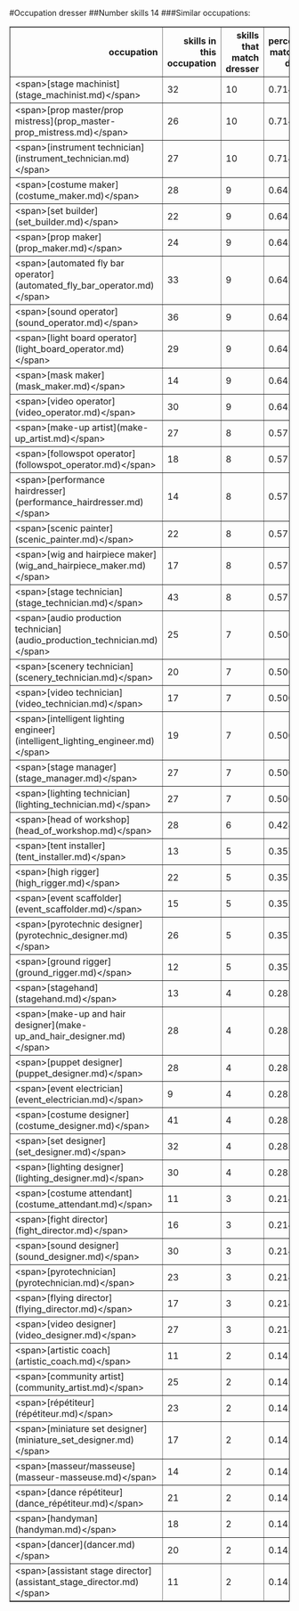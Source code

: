 #Occupation dresser
##Number skills 14
###Similar occupations:
<table border="1" class="dataframe">
  <thead>
    <tr style="text-align: right;">
      <th>occupation</th>
      <th>skills in this occupation</th>
      <th>skills that match dresser</th>
      <th>percentage match with dresser</th>
      <th>skills not in dresser</th>
    </tr>
  </thead>
  <tbody>
    <tr>
      <td>&lt;span&gt;[stage machinist](stage_machinist.md)&lt;/span&gt;</td>
      <td>32</td>
      <td>10</td>
      <td>0.714286</td>
      <td>22</td>
    </tr>
    <tr>
      <td>&lt;span&gt;[prop master/prop mistress](prop_master-prop_mistress.md)&lt;/span&gt;</td>
      <td>26</td>
      <td>10</td>
      <td>0.714286</td>
      <td>16</td>
    </tr>
    <tr>
      <td>&lt;span&gt;[instrument technician](instrument_technician.md)&lt;/span&gt;</td>
      <td>27</td>
      <td>10</td>
      <td>0.714286</td>
      <td>17</td>
    </tr>
    <tr>
      <td>&lt;span&gt;[costume maker](costume_maker.md)&lt;/span&gt;</td>
      <td>28</td>
      <td>9</td>
      <td>0.642857</td>
      <td>19</td>
    </tr>
    <tr>
      <td>&lt;span&gt;[set builder](set_builder.md)&lt;/span&gt;</td>
      <td>22</td>
      <td>9</td>
      <td>0.642857</td>
      <td>13</td>
    </tr>
    <tr>
      <td>&lt;span&gt;[prop maker](prop_maker.md)&lt;/span&gt;</td>
      <td>24</td>
      <td>9</td>
      <td>0.642857</td>
      <td>15</td>
    </tr>
    <tr>
      <td>&lt;span&gt;[automated fly bar operator](automated_fly_bar_operator.md)&lt;/span&gt;</td>
      <td>33</td>
      <td>9</td>
      <td>0.642857</td>
      <td>24</td>
    </tr>
    <tr>
      <td>&lt;span&gt;[sound operator](sound_operator.md)&lt;/span&gt;</td>
      <td>36</td>
      <td>9</td>
      <td>0.642857</td>
      <td>27</td>
    </tr>
    <tr>
      <td>&lt;span&gt;[light board operator](light_board_operator.md)&lt;/span&gt;</td>
      <td>29</td>
      <td>9</td>
      <td>0.642857</td>
      <td>20</td>
    </tr>
    <tr>
      <td>&lt;span&gt;[mask maker](mask_maker.md)&lt;/span&gt;</td>
      <td>14</td>
      <td>9</td>
      <td>0.642857</td>
      <td>5</td>
    </tr>
    <tr>
      <td>&lt;span&gt;[video operator](video_operator.md)&lt;/span&gt;</td>
      <td>30</td>
      <td>9</td>
      <td>0.642857</td>
      <td>21</td>
    </tr>
    <tr>
      <td>&lt;span&gt;[make-up artist](make-up_artist.md)&lt;/span&gt;</td>
      <td>27</td>
      <td>8</td>
      <td>0.571429</td>
      <td>19</td>
    </tr>
    <tr>
      <td>&lt;span&gt;[followspot operator](followspot_operator.md)&lt;/span&gt;</td>
      <td>18</td>
      <td>8</td>
      <td>0.571429</td>
      <td>10</td>
    </tr>
    <tr>
      <td>&lt;span&gt;[performance hairdresser](performance_hairdresser.md)&lt;/span&gt;</td>
      <td>14</td>
      <td>8</td>
      <td>0.571429</td>
      <td>6</td>
    </tr>
    <tr>
      <td>&lt;span&gt;[scenic painter](scenic_painter.md)&lt;/span&gt;</td>
      <td>22</td>
      <td>8</td>
      <td>0.571429</td>
      <td>14</td>
    </tr>
    <tr>
      <td>&lt;span&gt;[wig and hairpiece maker](wig_and_hairpiece_maker.md)&lt;/span&gt;</td>
      <td>17</td>
      <td>8</td>
      <td>0.571429</td>
      <td>9</td>
    </tr>
    <tr>
      <td>&lt;span&gt;[stage technician](stage_technician.md)&lt;/span&gt;</td>
      <td>43</td>
      <td>8</td>
      <td>0.571429</td>
      <td>35</td>
    </tr>
    <tr>
      <td>&lt;span&gt;[audio production technician](audio_production_technician.md)&lt;/span&gt;</td>
      <td>25</td>
      <td>7</td>
      <td>0.500000</td>
      <td>18</td>
    </tr>
    <tr>
      <td>&lt;span&gt;[scenery technician](scenery_technician.md)&lt;/span&gt;</td>
      <td>20</td>
      <td>7</td>
      <td>0.500000</td>
      <td>13</td>
    </tr>
    <tr>
      <td>&lt;span&gt;[video technician](video_technician.md)&lt;/span&gt;</td>
      <td>17</td>
      <td>7</td>
      <td>0.500000</td>
      <td>10</td>
    </tr>
    <tr>
      <td>&lt;span&gt;[intelligent lighting engineer](intelligent_lighting_engineer.md)&lt;/span&gt;</td>
      <td>19</td>
      <td>7</td>
      <td>0.500000</td>
      <td>12</td>
    </tr>
    <tr>
      <td>&lt;span&gt;[stage manager](stage_manager.md)&lt;/span&gt;</td>
      <td>27</td>
      <td>7</td>
      <td>0.500000</td>
      <td>20</td>
    </tr>
    <tr>
      <td>&lt;span&gt;[lighting technician](lighting_technician.md)&lt;/span&gt;</td>
      <td>27</td>
      <td>7</td>
      <td>0.500000</td>
      <td>20</td>
    </tr>
    <tr>
      <td>&lt;span&gt;[head of workshop](head_of_workshop.md)&lt;/span&gt;</td>
      <td>28</td>
      <td>6</td>
      <td>0.428571</td>
      <td>22</td>
    </tr>
    <tr>
      <td>&lt;span&gt;[tent installer](tent_installer.md)&lt;/span&gt;</td>
      <td>13</td>
      <td>5</td>
      <td>0.357143</td>
      <td>8</td>
    </tr>
    <tr>
      <td>&lt;span&gt;[high rigger](high_rigger.md)&lt;/span&gt;</td>
      <td>22</td>
      <td>5</td>
      <td>0.357143</td>
      <td>17</td>
    </tr>
    <tr>
      <td>&lt;span&gt;[event scaffolder](event_scaffolder.md)&lt;/span&gt;</td>
      <td>15</td>
      <td>5</td>
      <td>0.357143</td>
      <td>10</td>
    </tr>
    <tr>
      <td>&lt;span&gt;[pyrotechnic designer](pyrotechnic_designer.md)&lt;/span&gt;</td>
      <td>26</td>
      <td>5</td>
      <td>0.357143</td>
      <td>21</td>
    </tr>
    <tr>
      <td>&lt;span&gt;[ground rigger](ground_rigger.md)&lt;/span&gt;</td>
      <td>12</td>
      <td>5</td>
      <td>0.357143</td>
      <td>7</td>
    </tr>
    <tr>
      <td>&lt;span&gt;[stagehand](stagehand.md)&lt;/span&gt;</td>
      <td>13</td>
      <td>4</td>
      <td>0.285714</td>
      <td>9</td>
    </tr>
    <tr>
      <td>&lt;span&gt;[make-up and hair designer](make-up_and_hair_designer.md)&lt;/span&gt;</td>
      <td>28</td>
      <td>4</td>
      <td>0.285714</td>
      <td>24</td>
    </tr>
    <tr>
      <td>&lt;span&gt;[puppet designer](puppet_designer.md)&lt;/span&gt;</td>
      <td>28</td>
      <td>4</td>
      <td>0.285714</td>
      <td>24</td>
    </tr>
    <tr>
      <td>&lt;span&gt;[event electrician](event_electrician.md)&lt;/span&gt;</td>
      <td>9</td>
      <td>4</td>
      <td>0.285714</td>
      <td>5</td>
    </tr>
    <tr>
      <td>&lt;span&gt;[costume designer](costume_designer.md)&lt;/span&gt;</td>
      <td>41</td>
      <td>4</td>
      <td>0.285714</td>
      <td>37</td>
    </tr>
    <tr>
      <td>&lt;span&gt;[set designer](set_designer.md)&lt;/span&gt;</td>
      <td>32</td>
      <td>4</td>
      <td>0.285714</td>
      <td>28</td>
    </tr>
    <tr>
      <td>&lt;span&gt;[lighting designer](lighting_designer.md)&lt;/span&gt;</td>
      <td>30</td>
      <td>4</td>
      <td>0.285714</td>
      <td>26</td>
    </tr>
    <tr>
      <td>&lt;span&gt;[costume attendant](costume_attendant.md)&lt;/span&gt;</td>
      <td>11</td>
      <td>3</td>
      <td>0.214286</td>
      <td>8</td>
    </tr>
    <tr>
      <td>&lt;span&gt;[fight director](fight_director.md)&lt;/span&gt;</td>
      <td>16</td>
      <td>3</td>
      <td>0.214286</td>
      <td>13</td>
    </tr>
    <tr>
      <td>&lt;span&gt;[sound designer](sound_designer.md)&lt;/span&gt;</td>
      <td>30</td>
      <td>3</td>
      <td>0.214286</td>
      <td>27</td>
    </tr>
    <tr>
      <td>&lt;span&gt;[pyrotechnician](pyrotechnician.md)&lt;/span&gt;</td>
      <td>23</td>
      <td>3</td>
      <td>0.214286</td>
      <td>20</td>
    </tr>
    <tr>
      <td>&lt;span&gt;[flying director](flying_director.md)&lt;/span&gt;</td>
      <td>17</td>
      <td>3</td>
      <td>0.214286</td>
      <td>14</td>
    </tr>
    <tr>
      <td>&lt;span&gt;[video designer](video_designer.md)&lt;/span&gt;</td>
      <td>27</td>
      <td>3</td>
      <td>0.214286</td>
      <td>24</td>
    </tr>
    <tr>
      <td>&lt;span&gt;[artistic coach](artistic_coach.md)&lt;/span&gt;</td>
      <td>11</td>
      <td>2</td>
      <td>0.142857</td>
      <td>9</td>
    </tr>
    <tr>
      <td>&lt;span&gt;[community artist](community_artist.md)&lt;/span&gt;</td>
      <td>25</td>
      <td>2</td>
      <td>0.142857</td>
      <td>23</td>
    </tr>
    <tr>
      <td>&lt;span&gt;[répétiteur](répétiteur.md)&lt;/span&gt;</td>
      <td>23</td>
      <td>2</td>
      <td>0.142857</td>
      <td>21</td>
    </tr>
    <tr>
      <td>&lt;span&gt;[miniature set designer](miniature_set_designer.md)&lt;/span&gt;</td>
      <td>17</td>
      <td>2</td>
      <td>0.142857</td>
      <td>15</td>
    </tr>
    <tr>
      <td>&lt;span&gt;[masseur/masseuse](masseur-masseuse.md)&lt;/span&gt;</td>
      <td>14</td>
      <td>2</td>
      <td>0.142857</td>
      <td>12</td>
    </tr>
    <tr>
      <td>&lt;span&gt;[dance répétiteur](dance_répétiteur.md)&lt;/span&gt;</td>
      <td>21</td>
      <td>2</td>
      <td>0.142857</td>
      <td>19</td>
    </tr>
    <tr>
      <td>&lt;span&gt;[handyman](handyman.md)&lt;/span&gt;</td>
      <td>18</td>
      <td>2</td>
      <td>0.142857</td>
      <td>16</td>
    </tr>
    <tr>
      <td>&lt;span&gt;[dancer](dancer.md)&lt;/span&gt;</td>
      <td>20</td>
      <td>2</td>
      <td>0.142857</td>
      <td>18</td>
    </tr>
    <tr>
      <td>&lt;span&gt;[assistant stage director](assistant_stage_director.md)&lt;/span&gt;</td>
      <td>11</td>
      <td>2</td>
      <td>0.142857</td>
      <td>9</td>
    </tr>
  </tbody>
</table>
